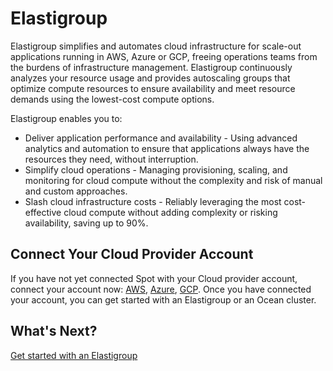 # Elastigroup

Elastigroup simplifies and automates cloud infrastructure for scale-out applications running in AWS, Azure or GCP, freeing operations teams from the burdens of infrastructure management. Elastigroup continuously analyzes your resource usage and provides autoscaling groups that optimize compute resources to ensure availability and meet resource demands using the lowest-cost compute options.

Elastigroup enables you to:

- Deliver application performance and availability - Using advanced analytics and automation to ensure that applications always have the resources they need, without interruption.
- Simplify cloud operations - Managing provisioning, scaling, and monitoring for cloud compute without the complexity and risk of manual and custom approaches.
- Slash cloud infrastructure costs - Reliably leveraging the most cost-effective cloud compute without adding complexity or risking availability, saving up to 90%.

## Connect Your Cloud Provider Account

If you have not yet connected Spot with your Cloud provider account, connect your account now: [AWS](connect-your-cloud-provider/aws-account), [Azure](connect-your-cloud-provider/azure-account), [GCP](connect-your-cloud-provider/gcp-project). Once you have connected your account, you can get started with an Elastigroup or an Ocean cluster.

## What's Next?

[Get started with an Elastigroup](elastigroup/getting-started/)
